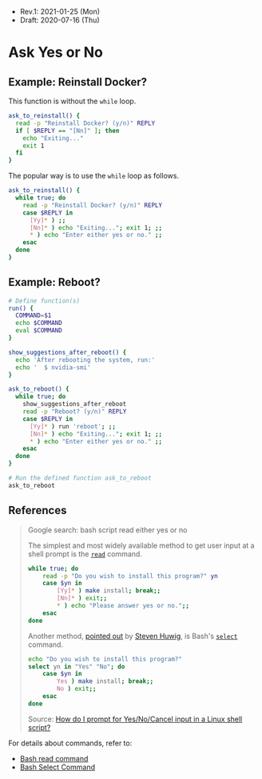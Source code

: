 * Rev.1: 2021-01-25 (Mon)
* Draft: 2020-07-16 (Thu)

# Ask Yes or No

## Example: Reinstall Docker?
This function is without the `while` loop.

```bash
ask_to_reinstall() {
  read -p "Reinstall Docker? (y/n)" REPLY
  if [ $REPLY == "[Nn]" ]; then
    echo "Exiting..."
    exit 1
  fi
}
```

The popular way is to use the `while` loop as follows.

```bash
ask_to_reinstall() {
  while true; do
    read -p "Reinstall Docker? (y/n)" REPLY
    case $REPLY in
      [Yy]* ) ;;
      [Nn]* ) echo "Exiting..."; exit 1; ;;
      * ) echo "Enter either yes or no." ;;
    esac
  done
}
```
## Example: Reboot?
```bash
# Define function(s)
run() {
  COMMAND=$1
  echo $COMMAND
  eval $COMMAND
}

show_suggestions_after_reboot() {
  echo 'After rebooting the system, run:'
  echo '  $ nvidia-smi'
}

ask_to_reboot() {
  while true; do
    show_suggestions_after_reboot
    read -p "Reboot? (y/n)" REPLY
    case $REPLY in
      [Yy]* ) run 'reboot'; ;;
      [Nn]* ) echo "Exiting..."; exit 1; ;;
      * ) echo "Enter either yes or no." ;;
    esac
  done
}

# Run the defined function ask_to_reboot
ask_to_reboot
```

## References

> Google search: bash script read either yes or no
>
> The simplest and most widely available method to get user input at a shell prompt is the [`read`](https://www.gnu.org/software/bash/manual/bashref.html#index-read) command.
>
> ```sh
> while true; do
>     read -p "Do you wish to install this program?" yn
>     case $yn in
>         [Yy]* ) make install; break;;
>         [Nn]* ) exit;;
>         * ) echo "Please answer yes or no.";;
>     esac
> done
> ```
>
> Another method, [pointed out](https://stackoverflow.com/a/226946/9084) by [Steven Huwig](https://stackoverflow.com/users/28604/steven-huwig), is Bash's [`select`](https://www.gnu.org/software/bash/manual/bashref.html#index-select) command.
>
> ```sh
> echo "Do you wish to install this program?"
> select yn in "Yes" "No"; do
>     case $yn in
>         Yes ) make install; break;;
>         No ) exit;;
>     esac
> done
> ```
>
> Source: [How do I prompt for Yes/No/Cancel input in a Linux shell script?](https://stackoverflow.com/questions/226703/how-do-i-prompt-for-yes-no-cancel-input-in-a-linux-shell-script)

For details about commands, refer to:

* [Bash read command](https://linuxhint.com/bash_read_command/)
* [Bash Select Command](https://linuxhint.com/bash_select_command/)
